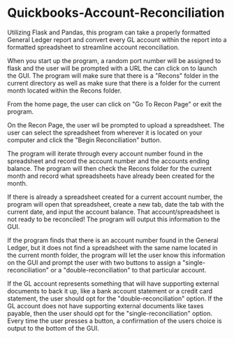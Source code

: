 # Quickbooks-Account-Reconciliation
Utilizing Flask and Pandas, this program can take a properly formatted General Ledger report and convert every GL 
account within the report into a formatted spreadsheet to streamline account reconciliation. 

When you start up the program, a random port number will be assigned to flask and the user will be prompted with a URL
the can click on to launch the GUI. The program will make sure that there is a "Recons" folder in the current directory 
as well as make sure that there is a folder for the current month located within the Recons folder. 

From the home page, the user can click on "Go To Recon Page" or exit the program. 

On the Recon Page, the user wil be prompted to upload a spreadsheet. The user can select the spreadsheet from wherever
it is located on your computer and click the "Begin Reconciliation" button.

The program will iterate through every account number found in the spreadsheet and record the account number and the 
accounts ending balance. The program will then check the Recons folder for the current month and record what spreadsheets
have already been created for the month. 

If there is already a spreadsheet created for a current account number, the program will open that spreadsheet, create a
new tab, date the tab with the current date, and input the account balance. That account/spreadsheet is not ready to be
reconciled! The program will output this information to the GUI.

If the program finds that there is an account number found in the General Ledger, but it does not  find a spreadsheet 
with the same name located in the current month folder, the program will let the user know this information on the GUI 
and prompt the user with two buttons to assign a "single-reconciliation" or a "double-reconciliation" to that particular
account.

If the GL account represents something that will have supporting external documents to back it up, like a bank account 
statement or a credit card statement, the user should opt for the "double-reconciliation" option. If the GL account does 
not have supporting external documents like taxes payable, then the user should opt for the "single-reconciliation" 
option. Every time the user presses a button, a confirmation of the users choice is output to the bottom of the GUI.